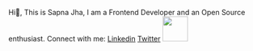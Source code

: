 Hi👋, This is Sapna Jha, I am a Frontend Developer and an Open Source enthusiast.
Connect with me:
[Linkedin](https://www.linkedin.com/in/sapna-jha-55287a233/) 
[Twitter][def]
<a href="https://twitter.com/SapnaJ19"><img src="social/twitter.png" width="50"></a>

[def]: https://twitter.com/SapnaJ19
